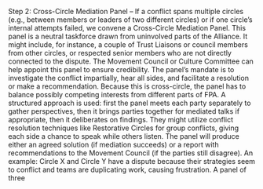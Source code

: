 Step 2: Cross-Circle Mediation Panel – If a conflict spans multiple circles (e.g., between members or leaders of two different circles) or if one circle’s internal attempts failed, we convene a Cross-Circle Mediation Panel. This panel is a neutral taskforce drawn from uninvolved parts of the Alliance. It might include, for instance, a couple of Trust Liaisons or council members from other circles, or respected senior members who are not directly connected to the dispute. The Movement Council or Culture Committee can help appoint this panel to ensure credibility. The panel’s mandate is to investigate the conflict impartially, hear all sides, and facilitate a resolution or make a recommendation. Because this is cross-circle, the panel has to balance possibly competing interests from different parts of FPA. A structured approach is used: first the panel meets each party separately to gather perspectives, then it brings parties together for mediated talks if appropriate, then it deliberates on findings. They might utilize conflict resolution techniques like Restorative Circles for group conflicts, giving each side a chance to speak while others listen. The panel will produce either an agreed solution (if mediation succeeds) or a report with recommendations to the Movement Council (if the parties still disagree). An example: Circle X and Circle Y have a dispute because their strategies seem to conflict and teams are duplicating work, causing frustration. A panel of three